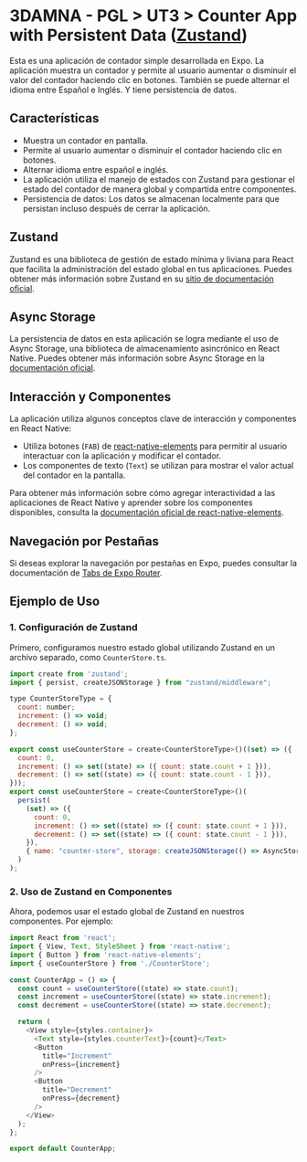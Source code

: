 # 3DAMNA - PGL > UT3 > Counter App with Persistent Data ([Zustand](https://zustand-demo.pmnd.rs/))

Esta es una aplicación de contador simple desarrollada en Expo. La aplicación muestra un contador y permite al usuario aumentar o disminuir el valor del contador haciendo clic en botones. También se puede alternar el idioma entre Español e Inglés. Y tiene persistencia de datos.

## Características

- Muestra un contador en pantalla.
- Permite al usuario aumentar o disminuir el contador haciendo clic en botones.
- Alternar idioma entre español e inglés.
- La aplicación utiliza el manejo de estados con Zustand para gestionar el estado del contador de manera global y compartida entre componentes.
- Persistencia de datos: Los datos se almacenan localmente para que persistan incluso después de cerrar la aplicación.

## Zustand

Zustand es una biblioteca de gestión de estado mínima y liviana para React que facilita la administración del estado global en tus aplicaciones. Puedes obtener más información sobre Zustand en su [sitio de documentación oficial](https://github.com/pmndrs/zustand).

## Async Storage

La persistencia de datos en esta aplicación se logra mediante el uso de Async Storage, una biblioteca de almacenamiento asincrónico en React Native. Puedes obtener más información sobre Async Storage en la [documentación oficial](https://react-native-async-storage.github.io/async-storage/docs/install).

## Interacción y Componentes

La aplicación utiliza algunos conceptos clave de interacción y componentes en React Native:

- Utiliza botones (`FAB`) de [react-native-elements](https://reactnativeelements.com/) para permitir al usuario interactuar con la aplicación y modificar el contador.
- Los componentes de texto (`Text`) se utilizan para mostrar el valor actual del contador en la pantalla.

Para obtener más información sobre cómo agregar interactividad a las aplicaciones de React Native y aprender sobre los componentes disponibles, consulta la [documentación oficial de react-native-elements](https://reactnativeelements.com/docs/3.4.2/fab).

## Navegación por Pestañas

Si deseas explorar la navegación por pestañas en Expo, puedes consultar la documentación de [Tabs de Expo Router](https://docs.expo.dev/router/advanced/tabs/).

## Ejemplo de Uso

### 1. Configuración de Zustand

Primero, configuramos nuestro estado global utilizando Zustand en un archivo separado, como `CounterStore.ts`.

```javascript
import create from 'zustand';
import { persist, createJSONStorage } from "zustand/middleware";

type CounterStoreType = {
  count: number;
  increment: () => void;
  decrement: () => void;
};

export const useCounterStore = create<CounterStoreType>()((set) => ({
  count: 0,
  increment: () => set((state) => ({ count: state.count + 1 })),
  decrement: () => set((state) => ({ count: state.count - 1 })),
}));
export const useCounterStore = create<CounterStoreType>()(
  persist(
    (set) => ({
      count: 0,
      increment: () => set((state) => ({ count: state.count + 1 })),
      decrement: () => set((state) => ({ count: state.count - 1 })),
    }),
    { name: "counter-store", storage: createJSONStorage(() => AsyncStorage) }
  )
);
```

### 2. Uso de Zustand en Componentes

Ahora, podemos usar el estado global de Zustand en nuestros componentes. Por ejemplo:

```javascript
import React from 'react';
import { View, Text, StyleSheet } from 'react-native';
import { Button } from 'react-native-elements';
import { useCounterStore } from './CounterStore';

const CounterApp = () => {
  const count = useCounterStore((state) => state.count);
  const increment = useCounterStore((state) => state.increment);
  const decrement = useCounterStore((state) => state.decrement);

  return (
    <View style={styles.container}>
      <Text style={styles.counterText}>{count}</Text>
      <Button
        title="Increment"
        onPress={increment}
      />
      <Button
        title="Decrement"
        onPress={decrement}
      />
    </View>
  );
};

export default CounterApp;
